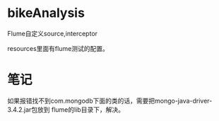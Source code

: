 # bikeAnalysis
Flume自定义source,interceptor

resources里面有flume测试的配置。


# 笔记
如果报错找不到com.mongodb下面的类的话，需要把mongo-java-driver-3.4.2.jar包放到 flume的lib目录下，解决。
